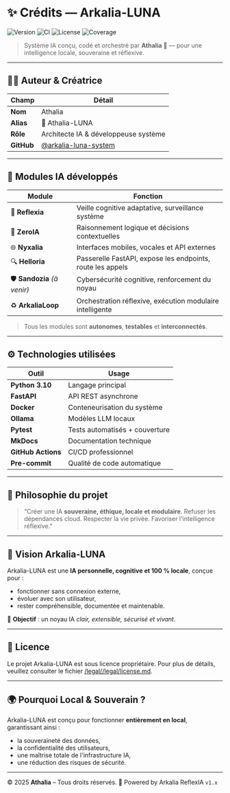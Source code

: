 # ✨ Crédits — Arkalia-LUNA

![Version](https://img.shields.io/badge/version-v2.4.0-blue)
![CI](https://github.com/athalia-siwek/arkalia-luna-pro/actions/workflows/ci.yml/badge.svg)
![License](https://img.shields.io/badge/license-Proprietary-red)
![Coverage](https://img.shields.io/badge/coverage-93%25-brightgreen)

> Système IA conçu, codé et orchestré par **Athalia 🌙** — pour une intelligence locale, souveraine et réflexive.

---

## 👩‍💻 Auteur & Créatrice

| Champ      | Détail                                 |
|------------|-----------------------------------------|
| **Nom**    | Athalia                                 |
| **Alias**  | 🌙 Athalia-LUNA                          |
| **Rôle**   | Architecte IA & développeuse système    |
| **GitHub** | [@arkalia-luna-system](https://github.com/arkalia-luna-system) |

---

## 🧠 Modules IA développés

| Module              | Fonction                                                                 |
|---------------------|--------------------------------------------------------------------------|
| 🔄 **Reflexia**      | Veille cognitive adaptative, surveillance système                        |
| 🧠 **ZeroIA**        | Raisonnement logique et décisions contextuelles                          |
| 🌐 **Nyxalia**       | Interfaces mobiles, vocales et API externes                              |
| 🔍 **Helloria**      | Passerelle FastAPI, expose les endpoints, route les appels               |
| 🛡️ **Sandozia** *(à venir)* | Cybersécurité cognitive, renforcement du noyau              |
| ♻️ **ArkaliaLoop**   | Orchestration réflexive, exécution modulaire intelligente               |

> Tous les modules sont **autonomes**, **testables** et **interconnectés**.

---

## ⚙️ Technologies utilisées

| Outil          | Usage                                |
|----------------|----------------------------------------|
| **Python 3.10**   | Langage principal                   |
| **FastAPI**       | API REST asynchrone                 |
| **Docker**        | Conteneurisation du système         |
| **Ollama**        | Modèles LLM locaux                  |
| **Pytest**        | Tests automatisés + couverture      |
| **MkDocs**        | Documentation technique             |
| **GitHub Actions**| CI/CD professionnel                 |
| **Pre-commit**    | Qualité de code automatique         |

---

## 🤔 Philosophie du projet

> “Créer une IA **souveraine, éthique, locale et modulaire**.
> Refuser les dépendances cloud. Respecter la vie privée. Favoriser l'intelligence réflexive.”

---

## 🌙 Vision Arkalia-LUNA

Arkalia-LUNA est une **IA personnelle, cognitive et 100 % locale**, conçue pour :

- fonctionner sans connexion externe,
- évoluer avec son utilisateur,
- rester compréhensible, documentée et maintenable.

🎯 **Objectif** : un noyau IA *clair, extensible, sécurisé et vivant*.

---

## 📜 Licence

Le projet Arkalia-LUNA est sous licence propriétaire.
Pour plus de détails, veuillez consulter le fichier [/legal//legal/license.md](../legal/license.md).

---

## 🌍 Pourquoi Local & Souverain ?

Arkalia-LUNA est conçu pour fonctionner **entièrement en local**, garantissant ainsi :

- la souveraineté des données,
- la confidentialité des utilisateurs,
- une maîtrise totale de l'infrastructure IA,
- une réduction des risques de sécurité.

---

© 2025 **Athalia** – Tous droits réservés.
🤖 Powered by Arkalia ReflexIA `v1.x`
